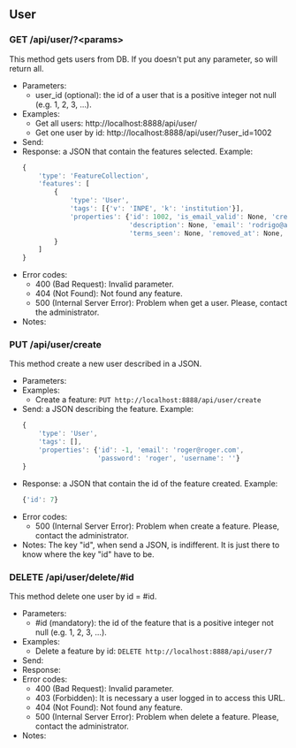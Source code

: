 ## User


### GET /api/user/?\<params>

This method gets users from DB. If you doesn't put any parameter, so will return all.
- Parameters:
    - user_id (optional): the id of a user that is a positive integer not null (e.g. 1, 2, 3, ...).
- Examples:
     - Get all users: http://localhost:8888/api/user/
     - Get one user by id: http://localhost:8888/api/user/?user_id=1002
- Send:
- Response: a JSON that contain the features selected. Example:
    ```javascript
    {
        'type': 'FeatureCollection',
        'features': [
            {
                'type': 'User',
                'tags': [{'v': 'INPE', 'k': 'institution'}],
                'properties': {'id': 1002, 'is_email_valid': None, 'created_at': None, 'terms_agreed': None,
                               'description': None, 'email': 'rodrigo@admin.com', 'name': 'Rodrigo',
                               'terms_seen': None, 'removed_at': None, 'username': 'rodrigo'}
            }
        ]
    }
    ```
- Error codes:
    - 400 (Bad Request): Invalid parameter.
    - 404 (Not Found): Not found any feature.
    - 500 (Internal Server Error): Problem when get a user. Please, contact the administrator.
- Notes:


### PUT /api/user/create

This method create a new user described in a JSON.
- Parameters:
- Examples:
     - Create a feature: ```PUT http://localhost:8888/api/user/create```
- Send: a JSON describing the feature. Example:
    ```javascript
    {
        'type': 'User',
        'tags': [],
        'properties': {'id': -1, 'email': 'roger@roger.com',
                       'password': 'roger', 'username': ''}
    }
    ```
- Response: a JSON that contain the id of the feature created. Example:
    ```javascript
    {'id': 7}
    ```
- Error codes:
    - 500 (Internal Server Error): Problem when create a feature. Please, contact the administrator.
- Notes: The key "id", when send a JSON, is indifferent. It is just there to know where the key "id" have to be.


<!-- - PUT /api/user/update -->


### DELETE /api/user/delete/#id

This method delete one user by id = #id.
- Parameters:
    - #id (mandatory): the id of the feature that is a positive integer not null (e.g. 1, 2, 3, ...).
- Examples:
     - Delete a feature by id: ```DELETE http://localhost:8888/api/user/7```
- Send:
- Response:
- Error codes:
    - 400 (Bad Request): Invalid parameter.
    - 403 (Forbidden): It is necessary a user logged in to access this URL.
    - 404 (Not Found): Not found any feature.
    - 500 (Internal Server Error): Problem when delete a feature. Please, contact the administrator.
- Notes:

